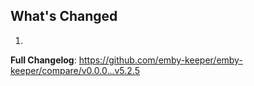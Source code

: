 ## What's Changed

1.

**Full Changelog**: https://github.com/emby-keeper/emby-keeper/compare/v0.0.0...v5.2.5

